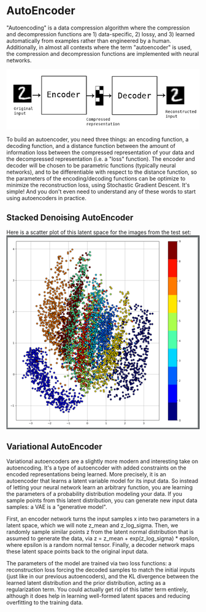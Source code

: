 # AutoEncoder
"Autoencoding" is a data compression algorithm where the compression and decompression functions are 1) data-specific, 2) lossy, and 3) learned automatically from examples rather than engineered by a human. Additionally, in almost all contexts where the term "autoencoder" is used, the compression and decompression functions are implemented with neural networks.  

![Autoencoder](autoencoder_schema.jpg)

To build an autoencoder, you need three things: an encoding function, a decoding function, and a distance function between the amount of information loss between the compressed representation of your data and the decompressed representation (i.e. a "loss" function). The encoder and decoder will be chosen to be parametric functions (typically neural networks), and to be differentiable with respect to the distance function, so the parameters of the encoding/decoding functions can be optimize to minimize the reconstruction loss, using Stochastic Gradient Descent. It's simple! And you don't even need to understand any of these words to start using autoencoders in practice.



## Stacked Denoising AutoEncoder  

 Here is a scatter plot of this latent space for the images from the test set:  
 ![Scatter plot of latent space](latent.png)

## Variational AutoEncoder  
Variational autoencoders are a slightly more modern and interesting take on autoencoding. It's a type of autoencoder with added constraints on the encoded representations being learned. More precisely, it is an autoencoder that learns a latent variable model for its input data. So instead of letting your neural network learn an arbitrary function, you are learning the parameters of a probability distribution modeling your data. If you sample points from this latent distribution, you can generate new input data samples: a VAE is a "generative model".

First, an encoder network turns the input samples x into two parameters in a latent space, which we will note z_mean and z_log_sigma. Then, we randomly sample similar points z from the latent normal distribution that is assumed to generate the data, via z = z_mean + exp(z_log_sigma) * epsilon, where epsilon is a random normal tensor. Finally, a decoder network maps these latent space points back to the original input data.

The parameters of the model are trained via two loss functions: a reconstruction loss forcing the decoded samples to match the initial inputs (just like in our previous autoencoders), and the KL divergence between the learned latent distribution and the prior distribution, acting as a regularization term. You could actually get rid of this latter term entirely, although it does help in learning well-formed latent spaces and reducing overfitting to the training data.

